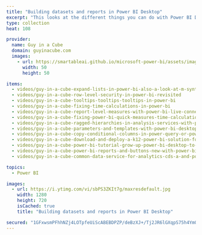 ```yaml
---
title: "Building datasets and reports in Power BI Desktop"
excerpt: "This looks at the different things you can do with Power BI Desktop. From identifying data, modeling and reporting."
type: collection
heat: 108

provider:
  name: Guy in a Cube
  domain: guyinacube.com
  images:
    - url: https://smartableai.github.io/microsoft-power-bi/assets/images/organizations/guyinacube.com-50x50.jpg
      width: 50
      height: 50

items:
  - videos/guy-in-a-cube-expand-lists-in-power-bi-also-a-look-at-m-syntax
  - videos/guy-in-a-cube-row-level-security-in-power-bi-revisited
  - videos/guy-in-a-cube-tooltips-tooltips-tooltips-in-power-bi
  - videos/guy-in-a-cube-fixing-time-calculations-in-power-bi
  - videos/guy-in-a-cube-report-level-measures-with-power-bi-live-connections
  - videos/guy-in-a-cube-fixing-power-bi-quick-measures-time-calculations
  - videos/guy-in-a-cube-ragged-hierarchies-in-analysis-services-with-power-bi-and-excel
  - videos/guy-in-a-cube-parameters-and-templates-with-power-bi-desktop
  - videos/guy-in-a-cube-copy-conditional-columns-in-power-query-or-power-bi
  - videos/guy-in-a-cube-download-and-deploy-a-k12-power-bi-solution-for-schools
  - videos/guy-in-a-cube-power-bi-tutorial-grow-up-power-bi-desktop-to-analysis-services-learning-the-clicks
  - videos/guy-in-a-cube-power-bi-reports-and-buttons-new-with-power-bi-desktop-april-2018
  - videos/guy-in-a-cube-common-data-service-for-analytics-cds-a-and-power-bi-an-introduction

topics:
  - Power BI

images:
  - url: https://i.ytimg.com/vi/sbPS3ZKIt7g/maxresdefault.jpg
    width: 1280
    height: 720
    isCached: true
    title: "Building datasets and reports in Power BI Desktop"

secured: "1GFxwsmPFhhNZj4LOTpfeUiScABEBDPZP/deBzXJ+/Tj2JR6lGXqpS75h4YmQKUMEAYCtJN7Pn+Q7A/IC3ymdZnkkeFLQ8glQQO1Ib+REgAbvoo5ER86DnjHaSTI/C7/sqAieZXPYcR0TCBYKsRIrIgxsEjO4M0jYvkHsr01Lq98ZTTCVhiiDyCmSz2jJwLixtKDMuxqgnNK41XhqAXqEZoYlfrpmFXzHrvmmbsp+osL0G5LhPztD4z/UNJV7krAHft5mn+JXYIGi0iM82xEzrVQl/hQWCsZ1EpsNce0QdwnF4GUe96MdmK5YGoN6h1f/MLXqJ3eHtujVqDHPtTRcw==;Dyc5m3FxhQwOvr0NOCB13A=="
---
```


